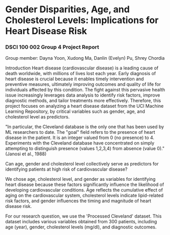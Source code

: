 # Gender Disparities, Age, and Cholesterol Levels: Implications for Heart Disease Risk
### DSCI 100 002 Group 4 Project Report

Group member: Dayna Yoon, Xudong Ma, Danlin (Evelyn) Pu, Shrey Chordia

Introduction
Heart disease (cardiovascular disease) is a leading cause of death worldwide, with millions of lives lost each year. Early diagnosis of heart disease is crucial because it enables timely intervention and preventive measures, ultimately improving outcomes and quality of life for individuals affected by this condition. The fight against this pervasive health issue increasingly leverages data analysis to identify risk factors, improve diagnostic methods, and tailor treatments more effectively. Therefore, this project focuses on analyzing a heart disease dataset from the UCI Machine Learning Repository, by critical variables such as gender, age, and cholesterol level as predictors.

"In particular, the Cleveland database is the only one that has been used by ML researchers to date. The "goal" field refers to the presence of heart disease in the patient. It is an integer valued from 0 (no presence) to 4. Experiments with the Cleveland database have concentrated on simply attempting to distinguish presence (values 1,2,3,4) from absence (value 0)." (Janosi et al., 1988)

Can age, gender and cholesterol level collectively serve as predictors for identifying patients at high risk of cardiovascular disease?

We chose age, cholesterol level, and gender as variables for identifying heart disease because these factors significantly influence the likelihood of developing cardiovascular conditions. Age reflects the cumulative effect of aging on the cardiovascular system, cholesterol levels indicate lipid-related risk factors, and gender influences the timing and magnitude of heart disease risk.

For our research question, we use the 'Processed Cleveland' dataset. This dataset includes various variables obtained from 300 patients, including age (year), gender, cholesterol levels (mg/dl), and diagnostic outcomes.
